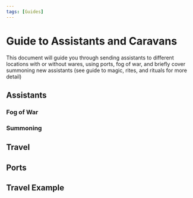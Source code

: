 ```yaml
---
tags: [Guides]
---
```


# Guide to Assistants and Caravans

This document will guide you through sending assistants to different locations with or without wares, using ports, fog of war, and briefly cover summoning new assistants (see guide to magic, rites, and rituals for more detail)

## Assistants

### Fog of War

### Summoning

## Travel

## Ports

## Travel Example
